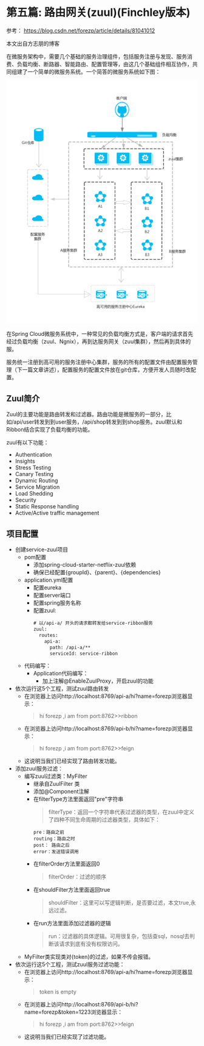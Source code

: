 #  第五篇: 路由网关(zuul)(Finchley版本)

参考：
https://blog.csdn.net/forezp/article/details/81041012

本文出自方志朋的博客

在微服务架构中，需要几个基础的服务治理组件，包括服务注册与发现、服务消费、负载均衡、断路器、智能路由、配置管理等，由这几个基础组件相互协作，共同组建了一个简单的微服务系统。一个简答的微服务系统如下图：

![ic_zuul.png](https://github.com/yueyue10/SpringCloudLearning/blob/master/sc-f-chapter5/ic_zuul.png?raw=true)

在Spring Cloud微服务系统中，一种常见的负载均衡方式是，客户端的请求首先经过负载均衡（zuul、Ngnix），再到达服务网关（zuul集群），然后再到具体的服。

服务统一注册到高可用的服务注册中心集群，服务的所有的配置文件由配置服务管理（下一篇文章讲述），配置服务的配置文件放在git仓库，方便开发人员随时改配置。

Zuul简介
---

Zuul的主要功能是路由转发和过滤器。路由功能是微服务的一部分，比如/api/user转发到到user服务，/api/shop转发到到shop服务。zuul默认和Ribbon结合实现了负载均衡的功能。

zuul有以下功能：
* Authentication
* Insights
* Stress Testing
* Canary Testing
* Dynamic Routing
* Service Migration
* Load Shedding
* Security
* Static Response handling
* Active/Active traffic management

项目配置
---

* 创建service-zuul项目
    * pom配置
        * 添加spring-cloud-starter-netflix-zuul依赖
        * 确保已经配置{groupId}、{parent}、{dependencies}
    * application.yml配置
        * 配置eureka
        * 配置server端口
        * 配置spring服务名称
        * 配置zuul:
            ```
            # 以/api-a/ 开头的请求都转发给service-ribbon服务
            zuul:
              routes:
                api-a:
                  path: /api-a/**
                  serviceId: service-ribbon
            ```
    * 代码编写：
        * Application代码编写：
            * 加上注解@EnableZuulProxy，开启zuul的功能
* 依次运行这5个工程，测试zuul路由转发
    * 在浏览器上访问http://localhost:8769/api-a/hi?name=forezp浏览器显示：
        > hi forezp ,i am from port:8762>>ribbon
    * 在浏览器上访问http://localhost:8769/api-b/hi?name=forezp浏览器显示：
        > hi forezp ,i am from port:8762>>feign
    * 这说明当我们已经实现了路由转发功能。
* 添加zuul服务过滤：
    * 编写zuul过滤类：MyFilter 
        * 继承自ZuulFilter 类
        * 添加@Component注解
        * 在filterType方法里面返回"pre"字符串
            > filterType：返回一个字符串代表过滤器的类型，在zuul中定义了四种不同生命周期的过滤器类型，具体如下：
            ```
            pre：路由之前
            routing：路由之时
            post： 路由之后
            error：发送错误调用
            ```
        * 在filterOrder方法里面返回0
            > filterOrder：过滤的顺序
        * 在shouldFilter方法里面返回true
            > shouldFilter：这里可以写逻辑判断，是否要过滤，本文true,永远过滤。
        * 在run方法里面添加过滤器的逻辑
            > run：过滤器的具体逻辑。可用很复杂，包括查sql，nosql去判断该请求到底有没有权限访问。
    * MyFilter类实现类对{token}的过滤，如果不传会报错。
* 依次运行这5个工程，测试zuul服务过滤功能：
    * 在浏览器上访问http://localhost:8769/api-a/hi?name=forezp浏览器显示：
        > token is empty
    * 在浏览器上访问http://localhost:8769/api-b/hi?name=forezp&token=1223浏览器显示：
        > hi forezp ,i am from port:8762>>feign
    * 这说明当我们已经实现了过滤功能。
